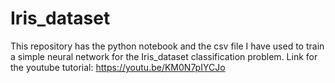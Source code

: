 # Iris_dataset
This repository has the python notebook and the csv file I have used to train a simple neural network for the Iris_dataset classification problem. Link for the youtube tutorial:  https://youtu.be/KM0N7pIYCJo
